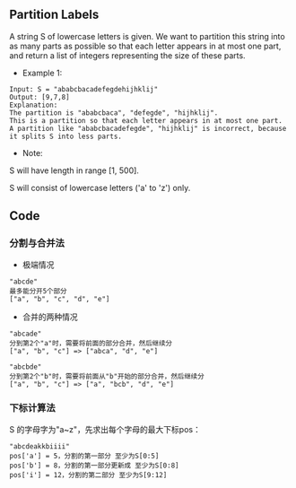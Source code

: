 ## Partition Labels
A string S of lowercase letters is given. We want to partition this string into as many parts as possible so that each letter appears in at most one part, and return a list of integers representing the size of these parts.

 - Example 1:

```
Input: S = "ababcbacadefegdehijhklij"
Output: [9,7,8]
Explanation:
The partition is "ababcbaca", "defegde", "hijhklij".
This is a partition so that each letter appears in at most one part.
A partition like "ababcbacadefegde", "hijhklij" is incorrect, because it splits S into less parts.
```

 - Note:

S will have length in range [1, 500].

S will consist of lowercase letters ('a' to 'z') only.


## Code

### 分割与合并法 

 - 极端情况

```
"abcde"
最多能分开5个部分
["a", "b", "c", "d", "e"]
```

 - 合并的两种情况

```
"abcade"
分到第2个"a"时，需要将前面的部分合并，然后继续分
["a", "b", "c"] => ["abca", "d", "e"]

"abcbde"
分到第2个"b"时，需要将前面从"b"开始的部分合并，然后继续分
["a", "b", "c"] => ["a", "bcb", "d", "e"]
```

### 下标计算法

S 的字母字为"a~z"，先求出每个字母的最大下标pos：

```
"abcdeakkbiiii"
pos['a'] = 5，分割的第一部分 至少为S[0:5]
pos['b'] = 8，分割的第一部分更新成 至少为S[0:8]
pos['i'] = 12，分割的第二部分 至少为S[9:12] 
```
